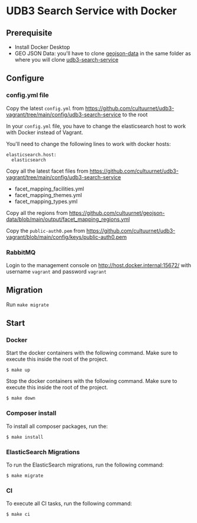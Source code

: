 # UDB3 Search Service with Docker

## Prerequisite
- Install Docker Desktop 
- GEO JSON Data: you'll have to clone [geojson-data](https://github.com/cultuurnet/geojson-data) in the same folder as where you will clone [udb3-search-service](https://github.com/cultuurnet/udb3-search-service)

## Configure

### config.yml file

Copy the latest `config.yml` from https://github.com/cultuurnet/udb3-vagrant/tree/main/config/udb3-search-service to the root

In your `config.yml` file, you have to change the elasticsearch host to work with Docker instead of Vagrant.

You'll need to change the following lines to work with docker hosts:
```
elasticsearch.host: 
  elasticsearch
```

Copy all the latest facet files from https://github.com/cultuurnet/udb3-vagrant/tree/main/config/udb3-search-service

- facet_mapping_facilities.yml
- facet_mapping_themes.yml
- facet_mapping_types.yml

Copy all the regions from https://github.com/cultuurnet/geojson-data/blob/main/output/facet_mapping_regions.yml

Copy the `public-auth0.pem` from https://github.com/cultuurnet/udb3-vagrant/blob/main/config/keys/public-auth0.pem

### RabbitMQ

Login to the management console on http://host.docker.internal:15672/ with username `vagrant` and password `vagrant`

## Migration
Run `make migrate`

## Start

### Docker

Start the docker containers with the following command. Make sure to execute this inside the root of the project.
```
$ make up
```

Stop the docker containers with the following command. Make sure to execute this inside the root of the project.
```
$ make down
```

### Composer install

To install all composer packages, run the:
```
$ make install
```

### ElasticSearch Migrations

To run the ElasticSearch migrations, run the following command:
```
$ make migrate
```

### CI

To execute all CI tasks, run the following command:
```
$ make ci
```